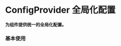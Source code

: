 # ConfigProvider 全局化配置

**为组件提供统一的全局化配置。**

### 基本使用

<code src="./../../demo/ConfigProvider/normal-usage.demo.tsx" />
